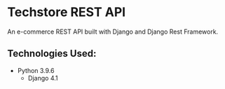 # Techstore REST API #
An e-commerce REST API built with Django and Django Rest Framework.

## Technologies Used: ##
* Python 3.9.6
    * Django 4.1